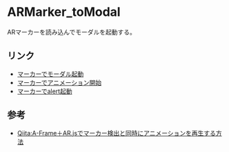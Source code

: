 # ARMarker_toModal
ARマーカーを読み込んでモーダルを起動する。

## リンク

- [マーカーでモーダル起動](./html/index.html)
- [マーカーでアニメーション開始](./html/sample.html)
- [マーカーでalert起動](./html/sample2.html)

## 参考

- [Qiita:A-Frame＋AR.jsでマーカー検出と同時にアニメーションを再生する方法](https://qiita.com/1pp0/items/059d5e5936ca5196f7e4)